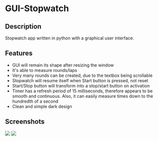 # GUI-Stopwatch

## Description
Stopwatch app written in python with a graphical user interface. 

## Features
- GUI will remain its shape after resizing the window
- It's able to measure rounds/laps
- Very many rounds can be created, due to the textbox being scrollable
- Stopwatch will resume itself when Start button is pressed, not reset
- Start/Stop button will transform into a stop/start button on activation
- Timer has a refresh period of 15 milliseconds, therefore appears to be smooth and continuous. Also, it can easily measure times down to the hundredth of a second
- Clean and simple dark design

## Screenshots
<img src='https://imgur.com/J9kjREr.png'></img>
<img src='https://imgur.com/ecPUh3n.png'></img>
